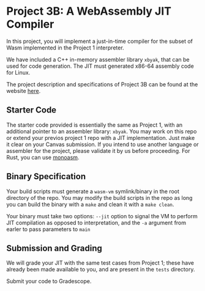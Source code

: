 # Project 3B: A WebAssembly JIT Compiler

In this project, you will implement a just-in-time compiler for the 
subset of Wasm implemented in the Project 1 interpreter.

We have included a C++ in-memory assembler library `xbyak`, that can be 
used for code generation. The JIT must generated x86-64 assembly code for 
Linux.

The project description and specifications of Project 3B can be found at the website [here](https://www.cs.cmu.edu/~wasm/cs17-770/fall2025/proj3b.html).

## Starter Code

The starter code provided is essentially the same as Project 1, with an additional
pointer to an assembler library: `xbyak`. 
You may work on this repo or extend your previos project 1 repo with a JIT implementation. 
Just make it clear on your Canvas submission.
If you intend to use another language or assembler for the project, 
please validate it by us before proceeding.
For Rust, you can use [monoasm](https://github.com/sisshiki1969/monoasm).

## Binary Specification

Your build scripts must generate a `wasm-vm` symlink/binary in the root directory of the repo.
You may modify the build scripts in the repo as long you can build the binary with a `make`
and clean it with a `make clean`.

Your binary must take two options: `--jit` option to signal the VM to perform JIT compilation 
as opposed to interpretation, and the `-a` argument from earler to pass parameters to `main`

## Submission and Grading

We will grade your JIT with the same test cases from Project 1; these have
already been made available to you, and are present in the `tests` directory.

Submit your code to Gradescope.

